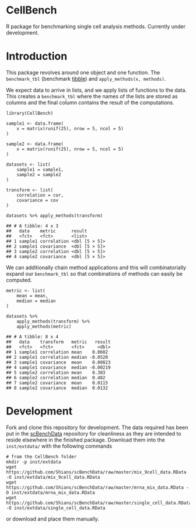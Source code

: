 # CellBench

R package for benchmarking single cell analysis methods. Currently under development.

# Introduction

This package revolves around one object and one function. The `benchmark_tbl` (benchmark [tibble](https://tibble.tidyverse.org)) and `apply_methods(x, methods)`.

We expect data to arrive in lists, and we apply lists of functions to the data. This creates a `benchmark_tbl` where the names of the lists are stored as columns and the final column contains the result of the computations.

```
library(CellBench)

sample1 <- data.frame(
    x = matrix(runif(25), nrow = 5, ncol = 5)
)

sample2 <- data.frame(
    x = matrix(runif(25), nrow = 5, ncol = 5)
)

datasets <- list(
    sample1 = sample1,
    sample2 = sample2
)

transform <- list(
    correlation = cor,
    covariance = cov
)

datasets %>% apply_methods(transform)

## # A tibble: 4 x 3
##   data    metric      result       
##   <fct>   <fct>       <list>       
## 1 sample1 correlation <dbl [5 × 5]>
## 2 sample1 covariance  <dbl [5 × 5]>
## 3 sample2 correlation <dbl [5 × 5]>
## 4 sample2 covariance  <dbl [5 × 5]>
```

We can additionally chain method applications and this will combinatorially expand our `benchmark_tbl` so that combinations of methods can easily be computed.

```
metric <- list(
    mean = mean,
    median = median
)

datasets %>%
    apply_methods(transform) %>%
    apply_methods(metric)

## # A tibble: 8 x 4
##   data    transform   metric   result
##   <fct>   <fct>       <fct>     <dbl>
## 1 sample1 correlation mean    0.0602 
## 2 sample1 correlation median -0.0520 
## 3 sample1 covariance  mean    0.00823
## 4 sample1 covariance  median -0.00219
## 5 sample2 correlation mean    0.303  
## 6 sample2 correlation median  0.482  
## 7 sample2 covariance  mean    0.0115 
## 8 sample2 covariance  median  0.0132 
```

# Development

Fork and clone this repository for development. The data required has been put in the [scBenchData](https://github.com/Shians/scBenchData) repository for cleanliness as they are intended to reside elsewhere in the finished package. Download them into the `inst/extdata/` with the following commands

```
# from the CellBench folder
mkdir -p inst/extdata
wget https://github.com/Shians/scBenchData/raw/master/mix_9cell_data.RData -O inst/extdata/mix_9cell_data.RData
wget https://github.com/Shians/scBenchData/raw/master/mrna_mix_data.RData -O inst/extdata/mrna_mix_data.RData
wget https://github.com/Shians/scBenchData/raw/master/single_cell_data.RData -O inst/extdata/single_cell_data.RData
```

or download and place them manually.
